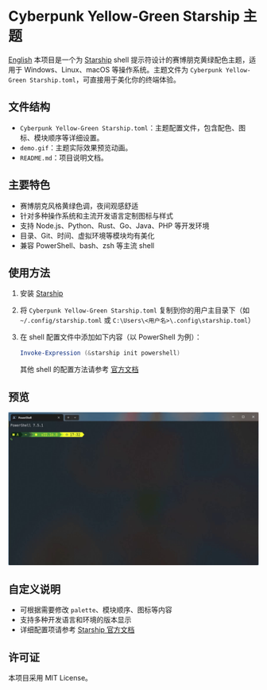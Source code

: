 # Cyberpunk Yellow-Green Starship 主题

[English](README.md)
本项目是一个为 [Starship](https://starship.rs/) shell 提示符设计的赛博朋克黄绿配色主题，适用于 Windows、Linux、macOS 等操作系统。主题文件为 `Cyberpunk Yellow-Green Starship.toml`，可直接用于美化你的终端体验。

## 文件结构

- `Cyberpunk Yellow-Green Starship.toml`：主题配置文件，包含配色、图标、模块顺序等详细设置。
- `demo.gif`：主题实际效果预览动画。
- `README.md`：项目说明文档。

## 主要特色

- 赛博朋克风格黄绿色调，夜间观感舒适
- 针对多种操作系统和主流开发语言定制图标与样式
- 支持 Node.js、Python、Rust、Go、Java、PHP 等开发环境
- 目录、Git、时间、虚拟环境等模块均有美化
- 兼容 PowerShell、bash、zsh 等主流 shell

## 使用方法

1. 安装 [Starship](https://starship.rs/guide/#%E5%AE%89%E8%A3%85)
2. 将 `Cyberpunk Yellow-Green Starship.toml` 复制到你的用户主目录下（如 `~/.config/starship.toml` 或 `C:\Users\<用户名>\.config\starship.toml`）
3. 在 shell 配置文件中添加如下内容（以 PowerShell 为例）：

   ```powershell
   Invoke-Expression (&starship init powershell)
   ```

   其他 shell 的配置方法请参考 [官方文档](https://starship.rs/guide/#%E5%90%AF%E7%94%A8-starship)

## 预览

![示例效果图](demo.gif)

## 自定义说明

- 可根据需要修改 `palette`、模块顺序、图标等内容
- 支持多种开发语言和环境的版本显示
- 详细配置项请参考 [Starship 官方文档](https://starship.rs/config/)

## 许可证

本项目采用 MIT License。